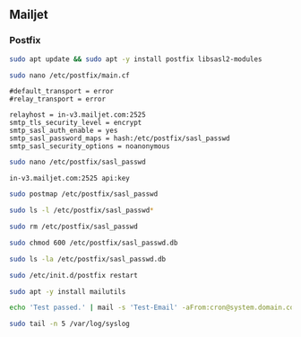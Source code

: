 ## Mailjet

### Postfix

```sh
sudo apt update && sudo apt -y install postfix libsasl2-modules
```

```sh
sudo nano /etc/postfix/main.cf
```

```
#default_transport = error
#relay_transport = error
```

```
relayhost = in-v3.mailjet.com:2525
smtp_tls_security_level = encrypt
smtp_sasl_auth_enable = yes
smtp_sasl_password_maps = hash:/etc/postfix/sasl_passwd
smtp_sasl_security_options = noanonymous
```

```sh
sudo nano /etc/postfix/sasl_passwd
```

```
in-v3.mailjet.com:2525 api:key
```

```sh
sudo postmap /etc/postfix/sasl_passwd
```

```sh
sudo ls -l /etc/postfix/sasl_passwd*
```

```sh
sudo rm /etc/postfix/sasl_passwd
```

```sh
sudo chmod 600 /etc/postfix/sasl_passwd.db
```

```sh
sudo ls -la /etc/postfix/sasl_passwd.db
```

```sh
sudo /etc/init.d/postfix restart
```

```sh
sudo apt -y install mailutils
```

```sh
echo 'Test passed.' | mail -s 'Test-Email' -aFrom:cron@system.domain.com to@domain.com
```

```sh
sudo tail -n 5 /var/log/syslog
```

